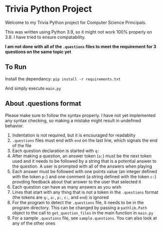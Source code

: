 # Trivia Python Project

Welcome to my Trivia Python project for Computer Science Principals.

This was written using Python 3.9, so it might not work 100% properly on 3.8. I have tried to ensure compatability.

**I am not done with all of the `.questions` files to meet the requirement for 3 questions on the same topic yet**

## To Run

Install the dependancy:
`pip install -r requirements.txt`

And simply execute `main.py`

## About .questions format

Please make sure to follow the syntax properly. I have not yet implemented any syntax checking, so making a mistake might result in undefined behavior.

1. Indentation is not required, but it is encouraged for readablity
2. `.questions` files must end with `end` on the last line, which signals the end of the file
3. Each question declaration is started with `q:`
4. After making a question, an answer token (`a:`) must be the next token used and it needs to be followed by a string that is a potential answer to the question. A user is prompted with all of the answers when playing
5. Each answer must be followed with one points value (an integer defined with the token `p:`) and one comment (a string defined with the token `c:`) provding feedback about that answer to the user that selected it
6. Each question can have as many answers as you wish
7. Lines that start with any thing that is not a token in the `.questions` format (the tokens are `q:`, `a:`, `p:`, `c:`, and `end`) is ignored
8. For the program to detect the `.questions` file, it needs to be in the program directory. This can be changed by passing a `pathlib.Path` object to the call to `get_question_files` in the main function in `main.py`
9. For a sample `.questions` file, see `sample.questions`. You can also look at any of the other ones
